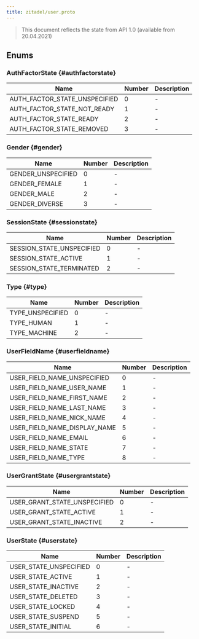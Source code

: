 ```yaml
---
title: zitadel/user.proto
---
```

> This document reflects the state from API 1.0 (available from 20.04.2021)






## Enums


### AuthFactorState {#authfactorstate}


| Name | Number | Description |
| ---- | ------ | ----------- |
| AUTH_FACTOR_STATE_UNSPECIFIED | 0 | - |
| AUTH_FACTOR_STATE_NOT_READY | 1 | - |
| AUTH_FACTOR_STATE_READY | 2 | - |
| AUTH_FACTOR_STATE_REMOVED | 3 | - |




### Gender {#gender}


| Name | Number | Description |
| ---- | ------ | ----------- |
| GENDER_UNSPECIFIED | 0 | - |
| GENDER_FEMALE | 1 | - |
| GENDER_MALE | 2 | - |
| GENDER_DIVERSE | 3 | - |




### SessionState {#sessionstate}


| Name | Number | Description |
| ---- | ------ | ----------- |
| SESSION_STATE_UNSPECIFIED | 0 | - |
| SESSION_STATE_ACTIVE | 1 | - |
| SESSION_STATE_TERMINATED | 2 | - |




### Type {#type}


| Name | Number | Description |
| ---- | ------ | ----------- |
| TYPE_UNSPECIFIED | 0 | - |
| TYPE_HUMAN | 1 | - |
| TYPE_MACHINE | 2 | - |




### UserFieldName {#userfieldname}


| Name | Number | Description |
| ---- | ------ | ----------- |
| USER_FIELD_NAME_UNSPECIFIED | 0 | - |
| USER_FIELD_NAME_USER_NAME | 1 | - |
| USER_FIELD_NAME_FIRST_NAME | 2 | - |
| USER_FIELD_NAME_LAST_NAME | 3 | - |
| USER_FIELD_NAME_NICK_NAME | 4 | - |
| USER_FIELD_NAME_DISPLAY_NAME | 5 | - |
| USER_FIELD_NAME_EMAIL | 6 | - |
| USER_FIELD_NAME_STATE | 7 | - |
| USER_FIELD_NAME_TYPE | 8 | - |




### UserGrantState {#usergrantstate}


| Name | Number | Description |
| ---- | ------ | ----------- |
| USER_GRANT_STATE_UNSPECIFIED | 0 | - |
| USER_GRANT_STATE_ACTIVE | 1 | - |
| USER_GRANT_STATE_INACTIVE | 2 | - |




### UserState {#userstate}


| Name | Number | Description |
| ---- | ------ | ----------- |
| USER_STATE_UNSPECIFIED | 0 | - |
| USER_STATE_ACTIVE | 1 | - |
| USER_STATE_INACTIVE | 2 | - |
| USER_STATE_DELETED | 3 | - |
| USER_STATE_LOCKED | 4 | - |
| USER_STATE_SUSPEND | 5 | - |
| USER_STATE_INITIAL | 6 | - |




